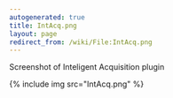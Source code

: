 ```yaml
---
autogenerated: true
title: IntAcq.png
layout: page
redirect_from: /wiki/File:IntAcq.png
---
```


Screenshot of Inteligent Acquisition plugin

{% include img src="IntAcq.png" %}


